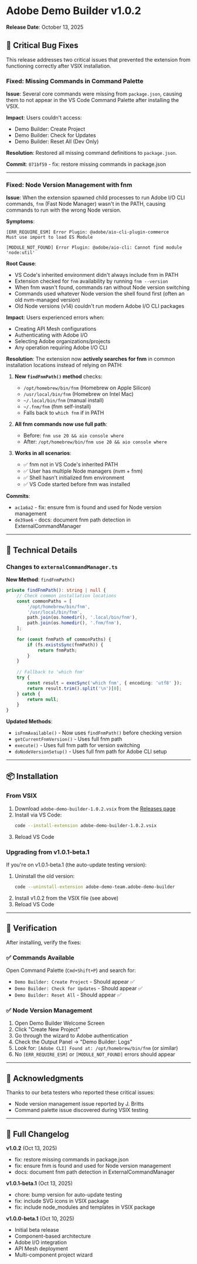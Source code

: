 # Adobe Demo Builder v1.0.2

**Release Date**: October 13, 2025

## 🐛 Critical Bug Fixes

This release addresses two critical issues that prevented the extension from functioning correctly after VSIX installation.

### Fixed: Missing Commands in Command Palette

**Issue**: Several core commands were missing from `package.json`, causing them to not appear in the VS Code Command Palette after installing the VSIX.

**Impact**: Users couldn't access:
- Demo Builder: Create Project
- Demo Builder: Check for Updates  
- Demo Builder: Reset All (Dev Only)

**Resolution**: Restored all missing command definitions to `package.json`.

**Commit**: `071bf59` - fix: restore missing commands in package.json

---

### Fixed: Node Version Management with fnm

**Issue**: When the extension spawned child processes to run Adobe I/O CLI commands, `fnm` (Fast Node Manager) wasn't in the PATH, causing commands to run with the wrong Node version.

**Symptoms**:
```
[ERR_REQUIRE_ESM] Error Plugin: @adobe/aio-cli-plugin-commerce
Must use import to load ES Module
```
```
[MODULE_NOT_FOUND] Error Plugin: @adobe/aio-cli: Cannot find module 'node:util'
```

**Root Cause**: 
- VS Code's inherited environment didn't always include fnm in PATH
- Extension checked for `fnm` availability by running `fnm --version`
- When fnm wasn't found, commands ran without Node version switching
- Commands used whatever Node version the shell found first (often an old nvm-managed version)
- Old Node versions (v14) couldn't run modern Adobe I/O CLI packages

**Impact**: 
Users experienced errors when:
- Creating API Mesh configurations
- Authenticating with Adobe I/O
- Selecting Adobe organizations/projects
- Any operation requiring Adobe I/O CLI

**Resolution**: 
The extension now **actively searches for fnm** in common installation locations instead of relying on PATH:

1. **New `findFnmPath()` method** checks:
   - `/opt/homebrew/bin/fnm` (Homebrew on Apple Silicon)
   - `/usr/local/bin/fnm` (Homebrew on Intel Mac)
   - `~/.local/bin/fnm` (manual install)
   - `~/.fnm/fnm` (fnm self-install)
   - Falls back to `which fnm` if in PATH

2. **All fnm commands now use full path**:
   - Before: `fnm use 20 && aio console where`
   - After: `/opt/homebrew/bin/fnm use 20 && aio console where`

3. **Works in all scenarios**:
   - ✅ fnm not in VS Code's inherited PATH
   - ✅ User has multiple Node managers (nvm + fnm)
   - ✅ Shell hasn't initialized fnm environment
   - ✅ VS Code started before fnm was installed

**Commits**: 
- `ac1a6a2` - fix: ensure fnm is found and used for Node version management
- `de39ae6` - docs: document fnm path detection in ExternalCommandManager

---

## 🔧 Technical Details

### Changes to `externalCommandManager.ts`

**New Method**: `findFnmPath()`
```typescript
private findFnmPath(): string | null {
    // Check common installation locations
    const commonPaths = [
        '/opt/homebrew/bin/fnm',
        '/usr/local/bin/fnm',
        path.join(os.homedir(), '.local/bin/fnm'),
        path.join(os.homedir(), '.fnm/fnm'),
    ];
    
    for (const fnmPath of commonPaths) {
        if (fs.existsSync(fnmPath)) {
            return fnmPath;
        }
    }
    
    // Fallback to 'which fnm'
    try {
        const result = execSync('which fnm', { encoding: 'utf8' });
        return result.trim().split('\n')[0];
    } catch {
        return null;
    }
}
```

**Updated Methods**:
- `isFnmAvailable()` - Now uses `findFnmPath()` before checking version
- `getCurrentFnmVersion()` - Uses full fnm path
- `execute()` - Uses full fnm path for version switching
- `doNodeVersionSetup()` - Uses full fnm path for Adobe CLI setup

---

## 📦 Installation

### From VSIX

1. Download `adobe-demo-builder-1.0.2.vsix` from the [Releases page](https://github.com/skukla/demo-builder-vscode/releases/tag/v1.0.2)
2. Install via VS Code:
   ```bash
   code --install-extension adobe-demo-builder-1.0.2.vsix
   ```
3. Reload VS Code

### Upgrading from v1.0.1-beta.1

If you're on v1.0.1-beta.1 (the auto-update testing version):

1. Uninstall the old version:
   ```bash
   code --uninstall-extension adobe-demo-team.adobe-demo-builder
   ```
2. Install v1.0.2 from the VSIX file (see above)
3. Reload VS Code

---

## 🧪 Verification

After installing, verify the fixes:

### ✅ Commands Available

Open Command Palette (`Cmd+Shift+P`) and search for:
- `Demo Builder: Create Project` - Should appear ✅
- `Demo Builder: Check for Updates` - Should appear ✅
- `Demo Builder: Reset All` - Should appear ✅

### ✅ Node Version Management

1. Open Demo Builder Welcome Screen
2. Click "Create New Project"
3. Go through the wizard to Adobe authentication
4. Check the Output Panel → "Demo Builder: Logs"
5. Look for: `[Adobe CLI] Found at: /opt/homebrew/bin/fnm` (or similar)
6. No `[ERR_REQUIRE_ESM]` or `[MODULE_NOT_FOUND]` errors should appear

---

## 🙏 Acknowledgments

Thanks to our beta testers who reported these critical issues:
- Node version management issue reported by J. Britts
- Command palette issue discovered during VSIX testing

---

## 📝 Full Changelog

**v1.0.2** (Oct 13, 2025)
- fix: restore missing commands in package.json
- fix: ensure fnm is found and used for Node version management
- docs: document fnm path detection in ExternalCommandManager

**v1.0.1-beta.1** (Oct 13, 2025)
- chore: bump version for auto-update testing
- fix: include SVG icons in VSIX package
- fix: include node_modules and templates in VSIX package

**v1.0.0-beta.1** (Oct 10, 2025)
- Initial beta release
- Component-based architecture
- Adobe I/O integration
- API Mesh deployment
- Multi-component project wizard

